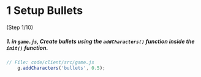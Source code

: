 # 1 Setup Bullets
 (Step 1/10)

##### 1. in `game.js`, Create bullets using the `addCharacters()` function inside the `init()` function.  

``` javascript
// File: code/client/src/game.js
	g.addCharacters('bullets', 0.5);
```
